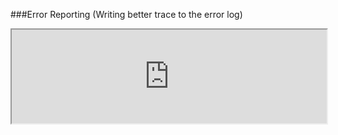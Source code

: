###Error Reporting (Writing better trace to the error log)
<iframe width="100%" onload="resizeIframe(this)" src="http://127.0.0.1:8888/php-error-report-log-5">
Screenshot needed
</iframe>